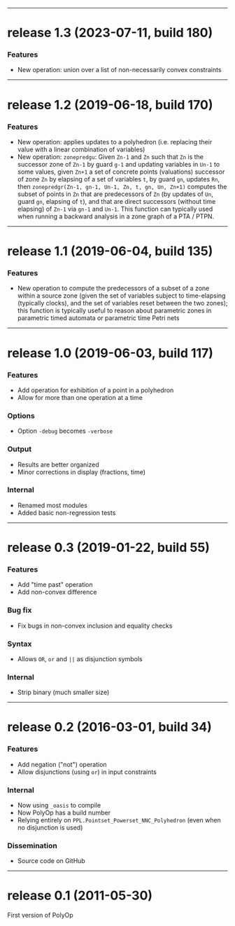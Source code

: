 *******************************************************
# release 1.3    (2023-07-11, build 180)

### Features
* New operation: union over a list of non-necessarily convex constraints


*******************************************************
# release 1.2    (2019-06-18, build 170)

### Features
* New operation: applies updates to a polyhedron (i.e. replacing their value with a linear combination of variables)
* New operation: `zonepredgu`: Given `Zn-1` and `Zn` such that `Zn` is the successor zone of `Zn-1` by guard `g-1` and updating variables in `Un-1` to some values, given `Zn+1` a set of concrete points (valuations) successor of zone `Zn` by elapsing of a set of variables `t`, by guard `gn`, updates `Rn`, then `zonepredgr(Zn-1, gn-1, Un-1, Zn, t, gn, Un, Zn+1)` computes the subset of points in `Zn` that are predecessors of `Zn` (by updates of `Un`, guard `gn`, elapsing of `t`), and that are direct successors (without time elapsing) of `Zn-1` via `gn-1` and `Un-1`. This function can typically used when running a backward analysis in a zone graph of a PTA / PTPN.


*******************************************************
# release 1.1    (2019-06-04, build 135)

### Features
* New operation to compute the predecessors of a subset of a zone within a source zone (given the set of variables subject to time-elapsing (typically clocks), and the set of variables reset between the two zones); this function is typically useful to reason about parametric zones in parametric timed automata or parametric time Petri nets


*******************************************************
# release 1.0    (2019-06-03, build 117)

### Features
* Add operation for exhibition of a point in a polyhedron
* Allow for more than one operation at a time

### Options
* Option `-debug` becomes `-verbose`

### Output
* Results are better organized
* Minor corrections in display (fractions, time)

### Internal
* Renamed most modules
* Added basic non-regression tests


*******************************************************
# release 0.3    (2019-01-22, build 55)

### Features
* Add "time past" operation
* Add non-convex difference

### Bug fix
* Fix bugs in non-convex inclusion and equality checks

### Syntax
* Allows `OR`, `or` and `||` as disjunction symbols

### Internal
* Strip binary (much smaller size)


*******************************************************
# release 0.2    (2016-03-01, build 34)

### Features
* Add negation ("not") operation
* Allow disjunctions (using `or`) in input constraints

### Internal
* Now using `_oasis` to compile
* Now PolyOp has a build number
* Relying entirely on `PPL.Pointset_Powerset_NNC_Polyhedron` (even when no disjunction is used)

### Dissemination
* Source code on GitHub


*******************************************************
# release 0.1    (2011-05-30)

First version of PolyOp
